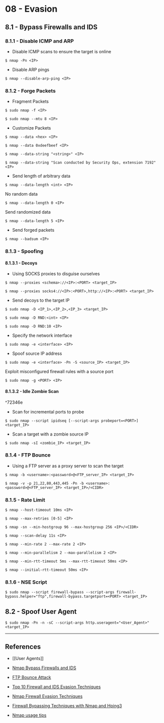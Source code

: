 # 08 - Evasion

## 8.1 - Bypass Firewalls and IDS

### 8.1.1 - Disable ICMP and ARP

- Disable ICMP scans to ensure the target is online

`$ nmap -Pn <IP>`

- Disable ARP pings

`$ nmap --disable-arp-ping <IP>`

### 8.1.2 - Forge Packets

- Fragment Packets

`$ sudo nmap -f <IP>`

`$ sudo nmap --mtu 8 <IP>`

- Customize Packets

`$ nmap --data <hex> <IP>`

`$ nmap --data 0xdeefbeef <IP>`

`$ nmap --data-string "<string>" <IP>`

`$ nmap --data-string "Scan conducted by Security Ops, extension 7192" <IP>`

- Send length of arbitrary data

`$ nmap --data-length <int> <IP>`

No random data

`$ nmap --data-length 0 <IP>`

Send randomized data

`$ nmap --data-length 5 <IP>`

- Send forged packets

`$ nmap --badsum <IP>`

### 8.1.3 -  Spoofing

#### 8.1.3.1 - Decoys

- Using SOCKS proxies to disguise ourselves

`$ nmap --proxies <schema>://<IP>:<PORT> <target_IP>`

`$ nmap --proxies socks4://<IP>:<PORT>,http://<IP>:<PORT> <target_IP>`

- Send decoys to the target IP

```
$ sudo nmap -D <IP_1>,<IP_2>,<IP_3> <target_IP>

$ sudo nmap -D RND:<int> <IP>

$ sudo nmap -D RND:10 <IP>
```

- Specify the network interface

`$ sudo nmap -e <interface> <IP>`

- Spoof source IP address

`$ sudo nmap -e <interface> -Pn -S <source_IP> <target_IP>`

Exploit misconfigured firewall rules with a source port

`$ sudo nmap -g <PORT> <IP>`

#### 8.1.3.2 - Idle Zombie Scan

^72346e

- Scan for incremental ports to probe

`$ sudo nmap --script ipidseq [--script-args probeport=<PORT>] <target_IP>`

- Scan a target with a zombie source IP

`$ sudo nmap -sI <zombie_IP> <target_IP>`

### 8.1.4 -  FTP Bounce

- Using a FTP server as a proxy server to scan the target

`$ nmap -b <username>:<password>@<FTP_server_IP> <target_IP>`

`$ nmap -v -p 21,22,80,443,445 -Pn -b <username>:<password>@<FTP_server_IP> <target_IP>/<CIDR>`

### 8.1.5 -  Rate Limit

`$ nmap --host-timeout 10ms <IP>`

`$ nmap --max-retries [0-5] <IP>`

`$ nmap -sn --min-hostgroup 96 --max-hostgroup 256 <IP>/<CIDR>`

`$ nmap --scan-delay 11s <IP>`

`$ nmap --min-rate 2 --max-rate 2 <IP>`

`$ nmap --min-parallelism 2 --max-parallelism 2 <IP>`

`$ nmap --min-rtt-timeout 5ms --max-rtt-timeout 50ms <IP>`

`$ nmap --initial-rtt-timeout 50ms <IP>`

### 8.1.6 -  NSE Script

`$ sudo nmap --script firewall-bypass --script-args firewall-bypass.helper="ftp",firewall-bypass.targetport=<PORT> <target_IP>`

## 8.2 - Spoof User Agent

`$ sudo nmap -Pn -n -sC --script-args http.useragent="<User_Agent>" <target_IP>`

---
## References

- [[User Agents]]

- [Nmap Bypass Firewalls and IDS](https://nmap.org/book/man-bypass-firewalls-ids.html)

- [FTP Bounce Attack](https://book.hacktricks.xyz/pentesting/pentesting-ftp/ftp-bounce-attack)

- [Top 10 Firewall and IDS Evasion Techniques](https://medium.com/@IamLucif3r/top-10-firewall-ids-evasion-techniques-cb1e1cc06f24)

- [Nmap Firewall Evasion Techniques](https://www.dimz-it.com/berkas/Nmap_Firewall_Evasion_Techniques.pdf)

- [Firewall Bypassing Techniques with Nmap and Hping3](https://dzone.com/articles/firewall-bypassing-techniques-with-nmap-and-hping3)

- [Nmap usage tips](https://miloserdov.org/?p=3639)